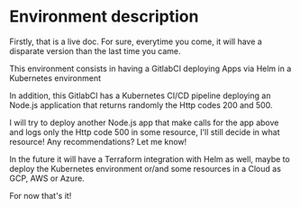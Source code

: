 # Environment description

Firstly, that is a live doc. For sure, everytime you come, it will have a disparate version than the last time you came. <br>

This environment consists in having a GitlabCI deploying Apps via Helm in a Kubernetes environment <br>

In addition, this GitlabCI has a Kubernetes CI/CD pipeline deploying an Node.js application that returns randomly the Http codes 200 and 500. <br>

I will try to deploy another Node.js app that make calls for the app above and logs only the Http code 500 in some resource, I'll still decide in what resource! Any recommendations? Let me know! <br>

In the future it will have a Terraform integration with Helm as well, maybe to deploy the Kubernetes environment or/and some resources in a Cloud as GCP, AWS or Azure.

For now that's it! <br>
